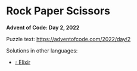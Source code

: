 # Rock Paper Scissors

**Advent of Code: Day 2, 2022**

Puzzle text: <https://adventofcode.com/2022/day/2>

Solutions in other languages:

- [💧 Elixir](../../../elixir/lib/2022/02_rock_paper_scissors/README.md)
